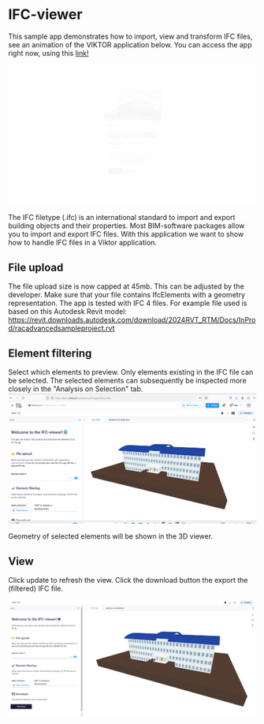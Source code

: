 # IFC-viewer
This sample app demonstrates how to import, view and transform IFC files, see an animation of the VIKTOR application below.
You can access the app right now, using this [link!](https://demo.viktor.ai/public/ifc-viewer)

![](.viktor-template/animation.gif)

The IFC filetype (.ifc) is an international standard to import and export building objects and their properties. 
Most BIM-software packages allow you to import and export IFC files. With this application we want to show how to handle IFC files in a Viktor application.

## File upload
The file upload size is now capped at 45mb. This can be adjusted by the developer. Make sure that your file contains 
IfcElements with a geometry representation. The app is tested with IFC 4 files. For example file used is based on this Autodesk Revit model:
https://revit.downloads.autodesk.com/download/2024RVT_RTM/Docs/InProd/racadvancedsampleproject.rvt

## Element filtering
Select which elements to preview. Only elements existing in the IFC file can be selected. The selected elements can subsequently be inspected more closely in the "Analysis on Selection" tab. 
![](.viktor-template/ifc-filtering-demo.gif)

Geometry of selected elements 
will be shown in the 3D viewer. 


## View
Click update to refresh the view. Click the download button the export the (filtered) IFC file.

![ifc-viewer-sculpture](.viktor-template/image.png)
